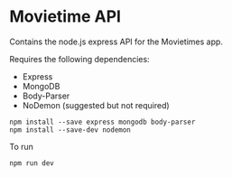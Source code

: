 # Movietime API

Contains the node.js express API for the Movietimes app.

Requires the following dependencies:

* Express
* MongoDB
* Body-Parser
* NoDemon (suggested but not required)

```
npm install --save express mongodb body-parser
npm install --save-dev nodemon
```

To run
``` 
npm run dev
```